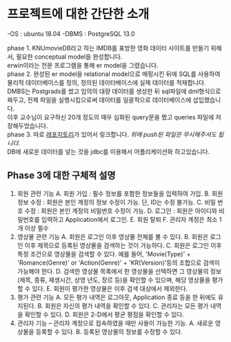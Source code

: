 #  프로젝트에 대한 간단한 소개

-OS : ubuntu 18.04
-DBMS : PostgreSQL 13.0

phase 1. KNUmovieDB라고 하는 IMDB를 표방한 영화 데이터 사이트를 만들기 위해서, 필요한 conceptual model을 완성합니다.\
         erwin이라는 전문 프로그램을 통해 er model을 그렸습니다. \
phase 2. 완성된 er model을 relational model으로 매핑시킨 뒤에 SQL를 사용하여 물리적 데이터베이스를 정의, 정의된  데이터베이스에  실제  데이터를 적재합니다. \
         DMBS는 Postgrads를 썼고 임의의 대량 데이터를 생성한 뒤 sql파일에 dml형식으로 짜두고, 전체 파일을 실행시킴으로써 데이터를 일괄적으로 데이터베이스에 삽입했습니다. \
         이후 교수님이 요구하신 20개 정도의 매우 심화된 query문을 짰고 queries 파일에 저장해두었습니다. \
phase 3. 따로 [레포지토리](https://github.com/kdh7575070/comp322)가 있어서 링크합니다. *위에 push된 파일은 무시해주셔도 됩니다.* \
         DB에 새로운 데이터를 넣는 것을 jdbc를 이용해서 어플리케이션화 하고있습니다.

## Phase 3에 대한 구체적 설명
1. 회원 관련 기능
  A. 회원 가입 : 필수 정보를 포함한 정보들을 입력하여 가입.
  B. 회원 정보 수정 : 회원은 본인 계정의 정보 수정이 가능. 단, ID는 수정 불가능.
  C. 비밀 번호 수정 : 회원은 본인 계정의 비밀번호 수정이 가능.
  D. 로그인 : 회원은 아이디와 비밀번호를 입력하고 Application에서 로그인.
  E. 회원 탈퇴
  F. 관리자 계정은 최소 1개 이상 필수
2. 영상물 관련 기능
  A. 회원은 로그인 이후 영상물 전체를 볼 수 있다.
  B. 회원은 로그인 이후 제목으로 등록된 영상물을 검색하는 것이 가능하다.
  C. 회원은 로그인 이후 특정 조건으로 영상물을 검색할 수 있다.
     예를 들어, 'Movie(Type)' + 'Romance(Genre)' or 'Action(Genre)' + 'KR(Version)'등의 조합으로 검색이 가능해야 한다.
  D. 검색한 영상물 목록에서 한 영상물을 선택하면 그 영상물의 정보(제목, 종류, 재생시간, 상영 년도, 장르 등)을 확인할 수 있으며, 해당 영상물을 평가할 수 있다.
  E. 회원이 평가한 영상물은 이후 검색 대상에서 제외한다.
3. 평가 관련 기능
  A. 모든 평가 내역은 로그아웃, Application 종료 등을 한 뒤에도 유지된다.
  B. 회원은 자신의 평가 내역을 확인할 수 있다.
  C. 관리자는 모든 평가 내역을 확인할 수 있다.
  D. 회원은 2-D에서 평균 평점을 확인할 수 있다.
4. 관리자 기능 – 관리자 계정으로 접속하였을 때만 사용이 가능한 기능.
  A. 새로운 영상물을 등록할 수 있다.
  B. 등록된 영상물의 정보를 수정할 수 있다.

